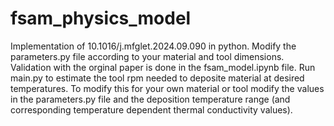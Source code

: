 # fsam_physics_model

Implementation of 10.1016/j.mfglet.2024.09.090 in python. Modify the parameters.py file according to your material and tool dimensions. Validation with the orginal paper is done in the fsam_model.ipynb file. Run main.py to estimate the tool rpm needed to deposite material at desired temperatures. To modify this for your own material or tool modify the values in the parameters.py file and the deposition temperature range (and corresponding temperature dependent thermal conductivity values).